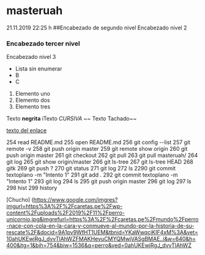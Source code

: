 # masteruah
21.11.2019 22:25 h 
##Encabezado de segundo nivel 
Encabezado  nivel 2

### Encabezado tercer nivel
Encabezado nivel 3

- Lista sin enumerar
- B
- C

1. Elemento uno
1. Elemento dos
1. Elemento tres

Texto **negrita**
iTexto *CURSIVA*
~~ Texto Tachado~~

[texto del enlace](http://google.com)


  254  read README.md
  255  open README.md
  256  git config --list
  257  git remote -v
  258  git push origin master
  259  git remote show origin
  260  git push origin master
  261  git checkout
  262  git pull
  263  git pull masteruah/
  264  git log
  265  git show origin/master
  266  git ls-tree
  267  git ls-tree HEAD
  268  gitk
  269  git push ?
  270  git status
  271  git log
  272  ls
  2290  git commit textoplano -m "Intento 1"
  291  git add .
  292  git commit textoplano -m "Intento 1"
  293  git log
  294  ls
  295  git push origin master
  296  git log
  297  ls
  298  hist
  299  history



 [Chucho] (https://www.google.com/imgres?imgurl=https%3A%2F%2Fcaretas.pe%2Fwp-content%2Fuploads%2F2019%2F11%2Fperro-unicornio.jpg&imgrefurl=https%3A%2F%2Fcaretas.pe%2Fmundo%2Fperro-nace-con-cola-en-la-cara-y-conmueve-al-mundo-por-la-historia-de-su-rescate%2F&docid=9A1pv9WfHT1UEM&tbnid=YKaWwqciKIF4xM%3A&vet=10ahUKEwjRgJ_dvvTlAhWZFMAKHevuCMYQMwjVASgBMAE..i&w=640&h=400&itg=1&bih=754&biw=1536&q=perro&ved=0ahUKEwjRgJ_dvvTlAhWZ


